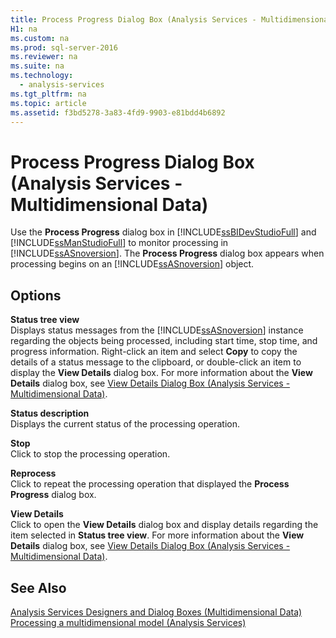 ```yaml
---
title: Process Progress Dialog Box (Analysis Services - Multidimensional Data)
H1: na
ms.custom: na
ms.prod: sql-server-2016
ms.reviewer: na
ms.suite: na
ms.technology: 
  - analysis-services
ms.tgt_pltfrm: na
ms.topic: article
ms.assetid: f3bd5278-3a83-4fd9-9903-e81bdd4b6892
---
```

# Process Progress Dialog Box (Analysis Services - Multidimensional Data)
  Use the **Process Progress** dialog box in [!INCLUDE[ssBIDevStudioFull](../../Token/Other/ssBIDevStudioFull_md.md)] and [!INCLUDE[ssManStudioFull](../../Token/Other/ssManStudioFull_md.md)] to monitor processing in [!INCLUDE[ssASnoversion](../../Token/Other/ssASnoversion_md.md)]. The **Process Progress** dialog box appears when processing begins on an [!INCLUDE[ssASnoversion](../../Token/Other/ssASnoversion_md.md)] object.  
  
## Options  
 **Status tree view**  
 Displays status messages from the [!INCLUDE[ssASnoversion](../../Token/Other/ssASnoversion_md.md)] instance regarding the objects being processed, including start time, stop time, and progress information. Right\-click an item and select **Copy** to copy the details of a status message to the clipboard, or double\-click an item to display the **View Details** dialog box. For more information about the **View Details** dialog box, see [View Details Dialog Box &#40;Analysis Services - Multidimensional Data&#41;](../../Topics/TopicNameNotContainA/View-Details-Dialog-Box--Analysis-Services---Multidimensional-Data-.md).  
  
 **Status description**  
 Displays the current status of the processing operation.  
  
 **Stop**  
 Click to stop the processing operation.  
  
 **Reprocess**  
 Click to repeat the processing operation that displayed the **Process Progress** dialog box.  
  
 **View Details**  
 Click to open the **View Details** dialog box and display details regarding the item selected in **Status tree view**. For more information about the **View Details** dialog box, see [View Details Dialog Box &#40;Analysis Services - Multidimensional Data&#41;](../../Topics/TopicNameNotContainA/View-Details-Dialog-Box--Analysis-Services---Multidimensional-Data-.md).  
  
## See Also  
 [Analysis Services Designers and Dialog Boxes &#40;Multidimensional Data&#41;](../../Topics/TopicNameNotContainA/Analysis-Services-Designers-and-Dialog-Boxes--Multidimensional-Data-.md)   
 [Processing a multidimensional model &#40;Analysis Services&#41;](../../Topics/TopicNameContainA/Processing-a-multidimensional-model--Analysis-Services-.md)  
  
  